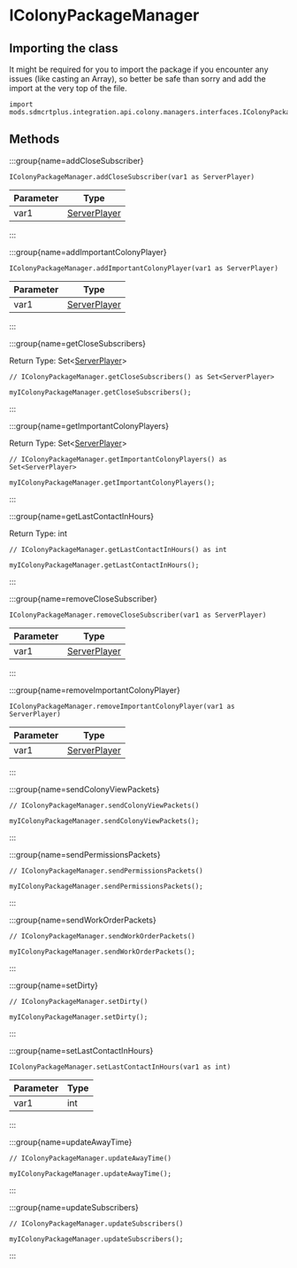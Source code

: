 # IColonyPackageManager

## Importing the class

It might be required for you to import the package if you encounter any issues (like casting an Array), so better be safe than sorry and add the import at the very top of the file.
```zenscript
import mods.sdmcrtplus.integration.api.colony.managers.interfaces.IColonyPackageManager;
```


## Methods

:::group{name=addCloseSubscriber}

```zenscript
IColonyPackageManager.addCloseSubscriber(var1 as ServerPlayer)
```

| Parameter |                             Type                             |
|-----------|--------------------------------------------------------------|
| var1      | [ServerPlayer](/vanilla/api/entity/type/player/ServerPlayer) |


:::

:::group{name=addImportantColonyPlayer}

```zenscript
IColonyPackageManager.addImportantColonyPlayer(var1 as ServerPlayer)
```

| Parameter |                             Type                             |
|-----------|--------------------------------------------------------------|
| var1      | [ServerPlayer](/vanilla/api/entity/type/player/ServerPlayer) |


:::

:::group{name=getCloseSubscribers}

Return Type: Set&lt;[ServerPlayer](/vanilla/api/entity/type/player/ServerPlayer)&gt;

```zenscript
// IColonyPackageManager.getCloseSubscribers() as Set<ServerPlayer>

myIColonyPackageManager.getCloseSubscribers();
```

:::

:::group{name=getImportantColonyPlayers}

Return Type: Set&lt;[ServerPlayer](/vanilla/api/entity/type/player/ServerPlayer)&gt;

```zenscript
// IColonyPackageManager.getImportantColonyPlayers() as Set<ServerPlayer>

myIColonyPackageManager.getImportantColonyPlayers();
```

:::

:::group{name=getLastContactInHours}

Return Type: int

```zenscript
// IColonyPackageManager.getLastContactInHours() as int

myIColonyPackageManager.getLastContactInHours();
```

:::

:::group{name=removeCloseSubscriber}

```zenscript
IColonyPackageManager.removeCloseSubscriber(var1 as ServerPlayer)
```

| Parameter |                             Type                             |
|-----------|--------------------------------------------------------------|
| var1      | [ServerPlayer](/vanilla/api/entity/type/player/ServerPlayer) |


:::

:::group{name=removeImportantColonyPlayer}

```zenscript
IColonyPackageManager.removeImportantColonyPlayer(var1 as ServerPlayer)
```

| Parameter |                             Type                             |
|-----------|--------------------------------------------------------------|
| var1      | [ServerPlayer](/vanilla/api/entity/type/player/ServerPlayer) |


:::

:::group{name=sendColonyViewPackets}

```zenscript
// IColonyPackageManager.sendColonyViewPackets()

myIColonyPackageManager.sendColonyViewPackets();
```

:::

:::group{name=sendPermissionsPackets}

```zenscript
// IColonyPackageManager.sendPermissionsPackets()

myIColonyPackageManager.sendPermissionsPackets();
```

:::

:::group{name=sendWorkOrderPackets}

```zenscript
// IColonyPackageManager.sendWorkOrderPackets()

myIColonyPackageManager.sendWorkOrderPackets();
```

:::

:::group{name=setDirty}

```zenscript
// IColonyPackageManager.setDirty()

myIColonyPackageManager.setDirty();
```

:::

:::group{name=setLastContactInHours}

```zenscript
IColonyPackageManager.setLastContactInHours(var1 as int)
```

| Parameter | Type |
|-----------|------|
| var1      | int  |


:::

:::group{name=updateAwayTime}

```zenscript
// IColonyPackageManager.updateAwayTime()

myIColonyPackageManager.updateAwayTime();
```

:::

:::group{name=updateSubscribers}

```zenscript
// IColonyPackageManager.updateSubscribers()

myIColonyPackageManager.updateSubscribers();
```

:::


